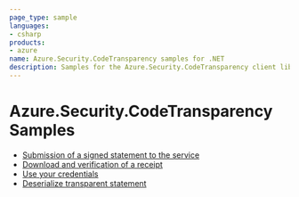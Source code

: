 ```yaml
---
page_type: sample
languages:
- csharp
products:
- azure
name: Azure.Security.CodeTransparency samples for .NET
description: Samples for the Azure.Security.CodeTransparency client library.
---
```


# Azure.Security.CodeTransparency Samples

- [Submission of a signed statement to the service](https://github.com/Azure/azure-sdk-for-net/blob/main/sdk/confidentialledger/Azure.Security.CodeTransparency/samples/Sample1_HelloWorld.md)
- [Download and verification of a receipt](https://github.com/Azure/azure-sdk-for-net/blob/main/sdk/confidentialledger/Azure.Security.CodeTransparency/samples/Sample2_ReceiptDownloadVerification.md)
- [Use your credentials](https://github.com/Azure/azure-sdk-for-net/blob/main/sdk/confidentialledger/Azure.Security.CodeTransparency/samples/Sample3_UseYourCredentials.md)
- [Deserialize transparent statement](https://github.com/Azure/azure-sdk-for-net/blob/main/sdk/confidentialledger/Azure.Security.CodeTransparency/samples/Sample4_DeserializeTransparentStatement.md)

